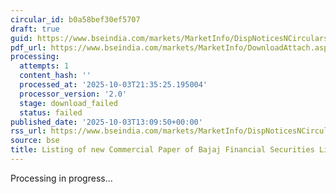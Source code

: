 ```yaml
---
circular_id: b0a58bef30ef5707
draft: true
guid: https://www.bseindia.com/markets/MarketInfo/DispNoticesNCirculars.aspx?Noticeid={D6943439-30B8-4CF9-A4C8-47DD554F44CE}&noticeno=20251003-45&dt=10/03/2025&icount=45&totcount=73&flag=0
pdf_url: https://www.bseindia.com/markets/MarketInfo/DownloadAttach.aspx?id=20251003-45&attachedId=
processing:
  attempts: 1
  content_hash: ''
  processed_at: '2025-10-03T21:35:25.195004'
  processor_version: '2.0'
  stage: download_failed
  status: failed
published_date: '2025-10-03T13:09:50+00:00'
rss_url: https://www.bseindia.com/markets/MarketInfo/DispNoticesNCirculars.aspx?Noticeid={D6943439-30B8-4CF9-A4C8-47DD554F44CE}&noticeno=20251003-45&dt=10/03/2025&icount=45&totcount=73&flag=0
source: bse
title: Listing of new Commercial Paper of Bajaj Financial Securities Limited
---
```


Processing in progress...